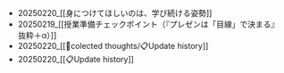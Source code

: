 - 20250220_[[身につけてほしいのは、学び続ける姿勢]]
- 20250219_[[授業準備チェックポイント（『プレゼンは「目線」で決まる』抜粋＋α）]]
- 20250220_[[📝colected thoughts/📋Update history]]
- 20250220_[[📋Update history]]